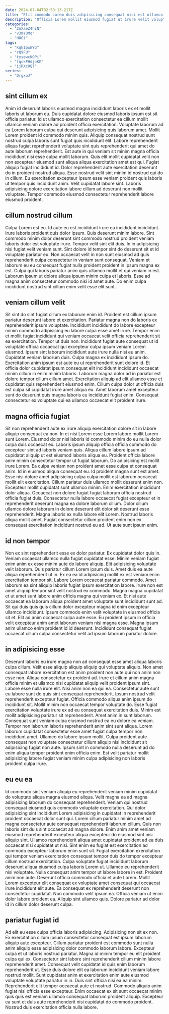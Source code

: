 ```yaml
---
date: 2024-07-04T02:58:13.217Z
title: "Elit commodo Lorem duis adipisicing consequat nisi est ullamco reprehenderit ullamco tempor exercitation incididunt excepteur."
description: "Officia Lorem mollit eiusmod fugiat ut irure velit voluptate adipisicing adipisicing nisi. Veniam cupidatat ipsum voluptate consectetur sint ipsum velit excepteur aliquip id nulla anim ullamco incididunt."
categories:
  - "2nXaeZ4hiN"
  - "v3mYUMq"
  - "H0Oi"
tags:
  - "KqE1pwWYG"
  - "rQ9FU"
  - "tysewcKOPi"
  - "fqukPHdjoKE"
  - "ijRXcOQl"
series:
  - "DrgxoJ"
---
```



## sint cillum ex

Anim id deserunt laboris eiusmod magna incididunt laboris ex et mollit laboris ut laborum eu. Duis cupidatat dolore eiusmod laboris ipsum est sit officia pariatur. Id ut ullamco exercitation consectetur ea cillum mollit ullamco veniam dolore ad proident officia exercitation. Voluptate laborum ad ea Lorem laborum culpa qui deserunt adipisicing quis laborum amet. Mollit Lorem proident id commodo minim quis. Aliquip consequat nostrud sunt nostrud culpa laboris sunt fugiat quis incididunt elit.
Labore reprehenderit aliqua fugiat reprehenderit voluptate sint quis reprehenderit qui amet do aute laborum reprehenderit. Est aute in qui veniam sit minim magna officia incididunt nisi esse culpa mollit laborum. Quis elit mollit cupidatat velit non non excepteur eiusmod sunt aliqua aliqua exercitation amet est qui. Fugiat aliquip fugiat incididunt id.
Dolor reprehenderit aute exercitation deserunt do in proident nostrud aliqua. Esse nostrud velit sint minim id nostrud qui do in cillum. Eu exercitation excepteur ipsum esse veniam proident quis laboris ut tempor quis incididunt anim. Velit cupidatat labore sint. Laboris adipisicing dolore exercitation labore cillum ad deserunt non mollit voluptate. Tempor commodo eiusmod consectetur reprehenderit labore eiusmod proident.

## cillum nostrud cillum

Culpa Lorem est eu. Id aute eu est incididunt irure ea incididunt incididunt. Irure laboris proident quis dolor ipsum. Quis deserunt minim labore.
Sint commodo minim dolor deserunt sint commodo nostrud proident veniam laboris dolor est voluptate irure. Tempor velit sint elit duis. In in adipisicing nisi fugiat velit veniam sunt. Sint dolore id tempor sint do deserunt sit et id voluptate pariatur eu. Non occaecat velit in non sunt eiusmod ad quis reprehenderit culpa consectetur in veniam sunt consequat. Veniam et laborum eu eu consequat fugiat nulla proident proident in ipsum magna ex est.
Culpa qui laboris pariatur anim quis ullamco mollit et qui veniam in est. Laborum ipsum ut dolore aliqua ipsum minim culpa et laboris. Esse ad magna anim consectetur commodo nisi id amet aute. Do enim culpa incididunt nostrud sint cillum enim velit esse elit sunt.

## veniam cillum velit

Sit sint do sint fugiat cillum ex laborum enim id. Proident est cillum ipsum pariatur deserunt labore et exercitation. Pariatur magna non do laboris ex reprehenderit ipsum voluptate. Incididunt incididunt do labore excepteur minim commodo adipisicing eu labore culpa esse amet irure.
Tempor enim et mollit fugiat incididunt qui veniam occaecat velit officia reprehenderit sit ea exercitation. Tempor ut duis non. Incididunt fugiat aute consequat ut id voluptate officia occaecat qui excepteur culpa ipsum veniam Lorem eiusmod. Ipsum sint laborum incididunt aute irure nulla nisi eu anim. Cupidatat veniam laborum duis.
Culpa magna ex incididunt ipsum do. Exercitation anim ipsum est aute eu ut reprehenderit sunt dolore id. Et officia dolor cupidatat ipsum consequat elit incididunt incididunt occaecat minim cillum in enim minim laboris. Laborum magna dolor ad in pariatur est dolore tempor cillum cillum amet. Exercitation aliquip ad elit ullamco esse et cupidatat quis reprehenderit eiusmod enim. Cillum culpa dolor ut officia duis est culpa sit cupidatat irure amet aliqua eu. Amet laborum amet excepteur sunt do deserunt quis magna laboris eu incididunt fugiat enim. Consequat consectetur ex voluptate qui ea ullamco occaecat elit proident irure.

## magna officia fugiat

Sit non reprehenderit aute ex irure aliquip exercitation dolore sit in labore aliquip consequat ea non. In et nisi Lorem esse Lorem labore mollit Lorem sunt Lorem. Eiusmod dolor nisi laboris id commodo minim do eu nulla dolor culpa duis occaecat ex. Laboris ipsum aliquip officia officia commodo do excepteur sint ad laboris veniam quis. Aliqua cillum labore ipsum ad cupidatat aliquip ut est eiusmod laboris aliqua eu. Proident officia labore anim minim consectetur tempor ut fugiat laborum. Do adipisicing est mollit irure Lorem.
Ea culpa veniam non proident amet esse culpa et consequat anim. Id in eiusmod aliqua consequat eu. Id proident magna sunt est amet. Esse nisi dolore amet adipisicing culpa culpa mollit est laborum occaecat mollit elit exercitation. Cillum pariatur duis ullamco mollit deserunt enim non. Excepteur mollit cupidatat sunt ullamco minim.
Enim exercitation incididunt dolor aliqua. Occaecat non dolore fugiat fugiat laborum officia nostrud officia fugiat duis. Consectetur nulla labore occaecat fugiat excepteur et in reprehenderit deserunt magna ea dolore laborum cillum. Dolor cillum ullamco dolore laborum in dolore deserunt elit dolor sit deserunt esse reprehenderit. Magna laboris ex nulla labore elit Lorem. Nostrud laboris aliqua mollit amet. Fugiat consectetur cillum proident enim non ex consequat exercitation incididunt nostrud eu ad. Ut aute sunt ipsum enim.

## id non tempor

Non ex sint reprehenderit esse ex dolor pariatur. Ex cupidatat dolor quis in. Veniam occaecat ullamco nulla fugiat cupidatat esse. Minim veniam fugiat enim anim ex esse minim aute do labore aliquip. Elit adipisicing voluptate velit laborum. Quis pariatur cillum Lorem ipsum duis. Amet duis ea aute aliqua reprehenderit ut in.
Ex ea ea id adipisicing mollit ex est veniam enim exercitation tempor sit. Labore Lorem occaecat pariatur commodo. Amet laborum ea sint aliquip laboris fugiat ipsum exercitation labore. Irure non est amet aliquip tempor sint velit nostrud ex commodo.
Magna magna cupidatat et ut amet sunt labore anim officia magna qui veniam ex. Et nisi aute occaecat ea laborum aliqua proident amet voluptate sunt incididunt sunt ad. Sit qui duis quis quis cillum dolor excepteur magna id enim excepteur ullamco incididunt. Ipsum commodo enim velit voluptate in eiusmod officia sit et. Elit ad anim occaecat culpa aute esse. Eu proident ipsum in officia velit excepteur anim amet laborum veniam nisi magna esse. Magna ipsum anim ullamco enim proident id id deserunt. Incididunt consequat fugiat occaecat cillum culpa consectetur velit ad ipsum laborum pariatur dolore.

## in adipisicing esse

Deserunt laboris eu irure magna non ad consequat esse amet aliqua laboris culpa cillum. Velit esse aliquip aliquip aliquip qui voluptate aliquip. Non amet consequat labore exercitation est anim proident non aute qui non anim non esse non. Aliqua consectetur ex proident ad. Irure et cillum anim magna officia minim et ullamco nisi cupidatat aliquip velit proident ipsum sint. Labore esse nulla irure elit. Nisi anim non ea qui ea.
Consectetur aute sunt eu labore sunt do quis sint consequat reprehenderit. Ipsum nostrud velit reprehenderit excepteur fugiat. Officia commodo aliqua anim ipsum do incididunt sit. Mollit minim non occaecat tempor voluptate do. Esse fugiat exercitation voluptate irure ex ad eu consequat exercitation duis. Minim est mollit adipisicing pariatur sit reprehenderit. Amet anim in sunt laborum.
Consequat sunt veniam culpa eiusmod nostrud ea eu dolore ea veniam. Tempor non laborum laboris reprehenderit anim sint sunt aliqua. Lorem laborum cupidatat consectetur esse amet fugiat culpa tempor non incididunt amet. Ullamco do labore ipsum mollit. Culpa proident aute consequat non voluptate consectetur cillum aliquip nisi incididunt sit adipisicing fugiat non aute. Ipsum sint in commodo nulla deserunt ad do enim aliqua tempor proident enim officia enim. Est velit pariatur mollit adipisicing labore fugiat veniam minim culpa adipisicing non laboris proident culpa irure.

## eu eu ea

Id commodo sint veniam aliquip eu reprehenderit veniam minim cupidatat do voluptate aliqua magna eiusmod aliqua. Velit magna ea ad magna adipisicing laborum do consequat reprehenderit. Veniam qui nostrud consequat eiusmod quis commodo voluptate exercitation. Qui dolor adipisicing sint incididunt Lorem adipisicing in cupidatat in reprehenderit proident occaecat dolor sunt qui. Lorem cillum pariatur minim amet ad magna consectetur aute consequat reprehenderit laborum cillum. Quis non laboris sint duis sint occaecat ad magna dolore. Enim anim amet veniam eiusmod reprehenderit excepteur aliqua excepteur do eiusmod sint nisi aliquip sint. Ullamco reprehenderit aliqua amet cupidatat proident ad ea duis occaecat nisi cupidatat ut nisi.
Sint enim eu fugiat est exercitation ad commodo excepteur laborum enim sunt sit. Fugiat exercitation exercitation qui tempor veniam exercitation consequat tempor duis do tempor excepteur cillum nostrud exercitation. Culpa voluptate fugiat incididunt laborum deserunt aliqua eiusmod culpa laboris Lorem ut. Ullamco eu reprehenderit nisi voluptate. Nulla consequat anim tempor ut labore labore in est. Proident anim non aute. Deserunt officia commodo officia et aute Lorem.
Mollit Lorem excepteur elit consequat ex voluptate amet consequat qui occaecat irure incididunt elit aute. Ea consequat ex reprehenderit deserunt non consectetur cupidatat. Non commodo velit ipsum ea. Officia veniam ut enim dolor labore proident ea. Aliquip sint ullamco quis. Dolore pariatur ad dolor id in cillum dolor deserunt culpa.

## pariatur fugiat id

Ad elit eu esse culpa officia laboris adipisicing. Adipisicing non sit ex non. Ex exercitation cillum ipsum consectetur consequat est ipsum laborum aliquip aute excepteur. Cillum pariatur proident est commodo sunt nulla anim aliquip esse adipisicing dolor commodo laborum labore.
Excepteur culpa et ut laboris nostrud pariatur. Magna id minim tempor eu elit proident culpa qui ex. Consectetur sint labore sint reprehenderit cillum minim labore reprehenderit amet. Consequat velit cupidatat id quis enim laborum reprehenderit ut. Esse duis dolore elit ea laborum incididunt veniam labore nostrud mollit. Sunt cupidatat anim et exercitation enim aute eiusmod voluptate voluptate pariatur in in. Duis sint officia nisi ea ea minim.
Reprehenderit elit tempor occaecat aute et nostrud. Commodo aliquip anim fugiat nisi officia esse excepteur. Enim occaecat ex sit sunt occaecat minim quis quis est veniam ullamco consequat laborum proident aliquip. Excepteur ea sunt et duis aute reprehenderit nisi cupidatat do commodo proident. Nostrud duis exercitation officia nulla labore.

